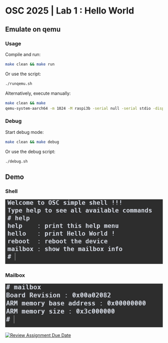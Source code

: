 # OSC 2025 | Lab 1 : Hello World
## Emulate on qemu
### Usage
Compile and run:
```bash
make clean && make run
```
Or use the script:
```bash
./runqemu.sh
```
Alternatively, execute manually:
```bash
make clean && make 
qemu-system-aarch64 -m 1024 -M raspi3b -serial null -serial stdio -display none  -kernel kernel8.img
```

### Debug
Start debug mode:
```bash
make clean && make debug
```
Or use the debug script:
```bash
./debug.sh
```

## Demo
### Shell
![demo](assets/demo_shell.png)

### Mailbox
![mailbox](assets/demo_mailbox.png)

[![Review Assignment Due Date](https://classroom.github.com/assets/deadline-readme-button-22041afd0340ce965d47ae6ef1cefeee28c7c493a6346c4f15d667ab976d596c.svg)](https://classroom.github.com/a/AaJgSZKl)